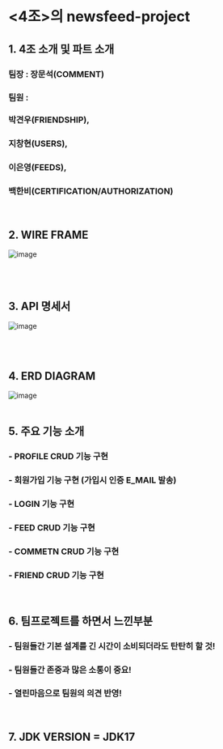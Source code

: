 # <4조>의 newsfeed-project

## 1. 4조 소개 및 파트 소개
### 팀장 : 장문석(COMMENT)
### 팀원 : <br><br>박견우(FRIENDSHIP), 
### 지창현(USERS),
### 이은영(FEEDS), 
### 백한비(CERTIFICATION/AUTHORIZATION)
<br>

## 2. WIRE FRAME
![image](https://github.com/user-attachments/assets/f51a85f4-4a7d-4109-a993-59db0886ed85)

<br>
<br>

## 3. API 명세서
![image](https://github.com/user-attachments/assets/4a4a4b43-30e3-477a-984e-09585166c586)

<br>
<br>

## 4. ERD DIAGRAM
![image](https://github.com/user-attachments/assets/a24979ed-25d1-4618-ac4f-595d0402a05d)
<br>
<br>

## 5. 주요 기능 소개
### - PROFILE CRUD 기능 구현
### - 회원가입 기능 구현 (가입시 인증 E_MAIL 발송)
### - LOGIN 기능 구현
### - FEED CRUD 기능 구현
### - COMMETN CRUD 기능 구현
### - FRIEND CRUD 기능 구현
<br>

## 6. 팀프로젝트를 하면서 느낀부분
### - 팀원들간 기본 설계를 긴 시간이 소비되더라도 탄탄히 할 것!
### - 팀원들간 존중과 많은 소통이 중요!
### - 열린마음으로 팀원의 의견 반영!
<br>

## 7. JDK VERSION = JDK17
